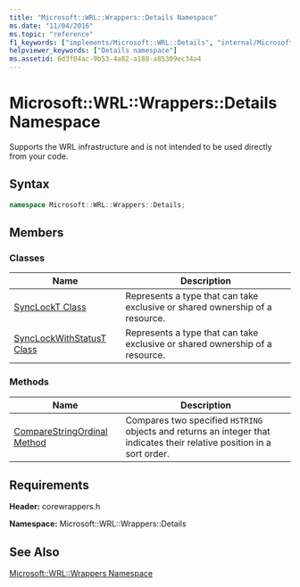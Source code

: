 ```yaml
---
title: "Microsoft::WRL::Wrappers::Details Namespace"
ms.date: "11/04/2016"
ms.topic: "reference"
f1_keywords: ["implements/Microsoft::WRL::Details", "internal/Microsoft::WRL::Details", "async/Microsoft::WRL::Details", "corewrappers/Microsoft::WRL::Wrappers::Details", "client/Microsoft::WRL::Details", "module/Microsoft::WRL::Details", "event/Microsoft::WRL::Details"]
helpviewer_keywords: ["Details namespace"]
ms.assetid: 6d3f04ac-9b53-4a82-a188-a85309ec34a4
---
```

# Microsoft::WRL::Wrappers::Details Namespace

Supports the WRL infrastructure and is not intended to be used directly from your code.

## Syntax

```cpp
namespace Microsoft::WRL::Wrappers::Details;
```

## Members

### Classes

|Name|Description|
|----------|-----------------|
|[SyncLockT Class](synclockt-class.md)|Represents a type that can take exclusive or shared ownership of a resource.|
|[SyncLockWithStatusT Class](synclockwithstatust-class.md)|Represents a type that can take exclusive or shared ownership of a resource.|

### Methods

|Name|Description|
|----------|-----------------|
|[CompareStringOrdinal Method](comparestringordinal-method.md)|Compares two specified `HSTRING` objects and returns an integer that indicates their relative position in a sort order.|

## Requirements

**Header:** corewrappers.h

**Namespace:** Microsoft::WRL::Wrappers::Details

## See Also

[Microsoft::WRL::Wrappers Namespace](microsoft-wrl-wrappers-namespace.md)